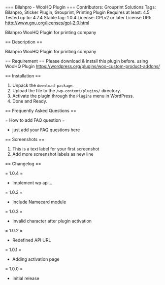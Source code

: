 === Bilahpro - WooHQ Plugin ===
Contributors: Grouprint Solutions
Tags: Bilahpro, Sticker Plugin, Grouprint, Printing Plugin
Requires at least: 4.5
Tested up to: 4.7.4
Stable tag: 1.0.4
License: GPLv2 or later
License URI: http://www.gnu.org/licenses/gpl-2.0.html
 
Bilahpro WooHQ Plugin for printing company

== Description ==
 
Bilahpro WooHQ Plugin for printing company

== Requirement ==
Please download & install this plugin before. using WooHQ Plugin
https://wordpress.org/plugins/woo-custom-product-addons/


== Installation ==
1. Unpack the `download-package`.
2. Upload the file to the `/wp-content/plugins/` directory.
3. Activate the plugin through the `Plugins` menu in WordPress.
4. Done and Ready.
 
== Frequently Asked Questions ==
 
= How to add FAQ question =
* just add your FAQ questions here
 
== Screenshots ==
1. This is a text label for your first screenshot
2. Add more screenshot labels as new line
 
== Changelog ==

= 1.0.4 =
* Implement wp api...

= 1.0.3 =
* Include Namecard module

= 1.0.3 =
* Invalid character after plugin activation

= 1.0.2 =
* Redefined API URL

= 1.0.1 =
* Adding activation page

= 1.0.0 =
* Initial release